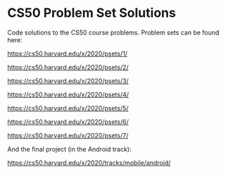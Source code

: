 # CS50 Problem Set Solutions
Code solutions to the CS50 course problems. Problem sets can be found here:

https://cs50.harvard.edu/x/2020/psets/1/

https://cs50.harvard.edu/x/2020/psets/2/

https://cs50.harvard.edu/x/2020/psets/3/

https://cs50.harvard.edu/x/2020/psets/4/

https://cs50.harvard.edu/x/2020/psets/5/

https://cs50.harvard.edu/x/2020/psets/6/

https://cs50.harvard.edu/x/2020/psets/7/

And the final project (in the Android track):

https://cs50.harvard.edu/x/2020/tracks/mobile/android/
